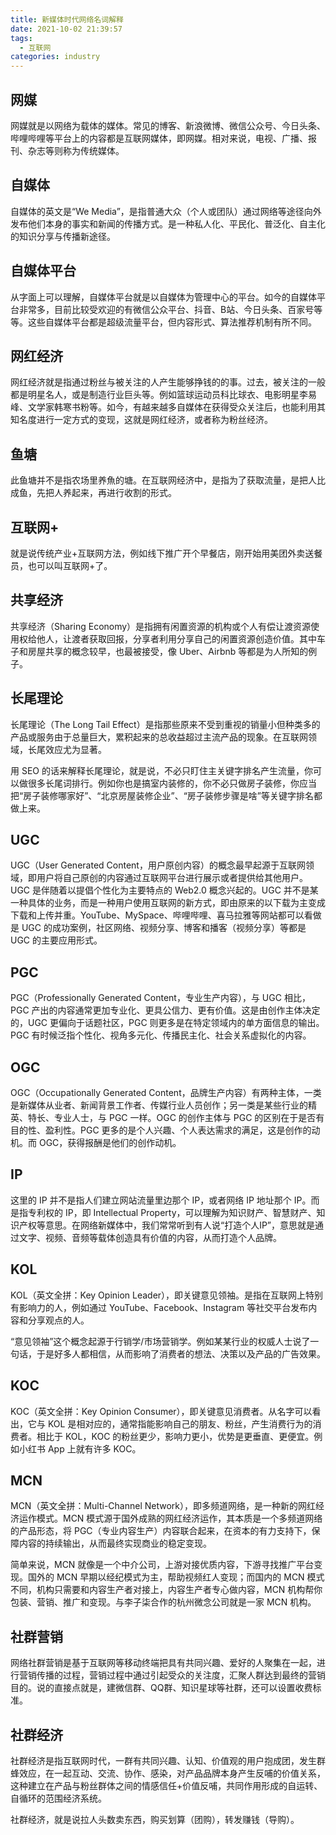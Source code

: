 ```yaml
---
title: 新媒体时代网络名词解释
date: 2021-10-02 21:39:57
tags: 
  - 互联网
categories: industry
---
```



## 网媒

网媒就是以网络为载体的媒体。常见的博客、新浪微博、微信公众号、今日头条、哔哩哔哩等平台上的内容都是互联网媒体，即网媒。相对来说，电视、广播、报刊、杂志等则称为传统媒体。

## 自媒体

自媒体的英文是“We Media”，是指普通大众（个人或团队）通过网络等途径向外发布他们本身的事实和新闻的传播方式。是一种私人化、平民化、普泛化、自主化的知识分享与传播新途径。

## 自媒体平台

从字面上可以理解，自媒体平台就是以自媒体为管理中心的平台。如今的自媒体平台非常多，目前比较受欢迎的有微信公众平台、抖音、B站、今日头条、百家号等等。这些自媒体平台都是超级流量平台，但内容形式、算法推荐机制有所不同。

## 网红经济

网红经济就是指通过粉丝与被关注的人产生能够挣钱的的事。过去，被关注的一般都是明星名人，或是制造行业巨头等。例如篮球运动员科比球衣、电影明星李易峰、文学家韩寒书粉等。如今，有越来越多自媒体在获得受众关注后，也能利用其知名度进行一定方式的变现，这就是网红经济，或者称为粉丝经济。

## 鱼塘

此鱼塘并不是指农场里养魚的塘。在互联网经济中，是指为了获取流量，是把人比成鱼，先把人养起来，再进行收割的形式。

## 互联网+

就是说传统产业+互联网方法，例如线下推广开个早餐店，刚开始用美团外卖送餐员，也可以叫互联网+了。

## 共享经济

共享经济（Sharing Economy）是指拥有闲置资源的机构或个人有偿让渡资源使用权给他人，让渡者获取回报，分享者利用分享自己的闲置资源创造价值。其中车子和房屋共享的概念较早，也最被接受，像 Uber、Airbnb 等都是为人所知的例子。

## 长尾理论

长尾理论（The Long Tail Effect）是指那些原来不受到重视的销量小但种类多的产品或服务由于总量巨大，累积起来的总收益超过主流产品的现象。在互联网领域，长尾效应尤为显著。

用 SEO 的话来解释长尾理论，就是说，不必只盯住主关键字排名产生流量，你可以做很多长尾词排行。例如你也是搞室内装修的，你不必只做房子装修，你应当把“房子装修哪家好”、“北京房屋装修企业”、“房子装修步骤是啥”等关键字排名都做上来。

## UGC

UGC（User Generated Content，用户原创内容）的概念最早起源于互联网领域，即用户将自己原创的内容通过互联网平台进行展示或者提供给其他用户。UGC 是伴随着以提倡个性化为主要特点的 Web2.0 概念兴起的。UGC 并不是某一种具体的业务，而是一种用户使用互联网的新方式，即由原来的以下载为主变成下载和上传并重。YouTube、MySpace、哔哩哔哩、喜马拉雅等网站都可以看做是 UGC 的成功案例，社区网络、视频分享、博客和播客（视频分享）等都是 UGC 的主要应用形式。

## PGC

PGC（Professionally Generated Content，专业生产内容），与 UGC 相比，PGC 产出的内容通常更加专业化、更具公信力、更有价值。这是由创作主体决定的，UGC 更偏向于话题社区，PGC 则更多是在特定领域内的单方面信息的输出。PGC 有时候泛指个性化、视角多元化、传播民主化、社会关系虚拟化的内容。

## OGC

OGC（Occupationally Generated Content，品牌生产内容）有两种主体，一类是新媒体从业者、新闻背景工作者、传媒行业人员创作；另一类是某些行业的精英、特长、专业人士，与 PGC 一样。OGC 的创作主体与 PGC 的区别在于是否有目的性、盈利性。PGC 更多的是个人兴趣、个人表达需求的满足，这是创作的动机。而 OGC，获得报酬是他们的创作动机。

## IP

这里的 IP 并不是指人们建立网站流量里边那个 IP，或者网络 IP 地址那个 IP。而是指专利权的 IP，即 Intellectual Property，可以理解为知识财产、智慧财产、知识产权等意思。在网络新媒体中，我们常常听到有人说“打造个人IP”，意思就是通过文字、视频、音频等载体创造具有价值的内容，从而打造个人品牌。

## KOL

KOL（英文全拼：Key Opinion Leader），即关键意见领袖。是指在互联网上特别有影响力的人，例如通过 YouTube、Facebook、Instagram 等社交平台发布内容和分享观点的人。

“意见领袖”这个概念起源于行销学/市场营销学。例如某某行业的权威人士说了一句话，于是好多人都相信，从而影响了消费者的想法、决策以及产品的广告效果。

## KOC

KOC（英文全拼：Key Opinion Consumer），即关键意见消费者。从名字可以看出，它与 KOL 是相对应的，通常指能影响自己的朋友、粉丝，产生消费行为的消费者。相比于 KOL，KOC 的粉丝更少，影响力更小，优势是更垂直、更便宜。例如小红书 App 上就有许多 KOC。

## MCN

MCN（英文全拼：Multi-Channel Network），即多频道网络，是一种新的网红经济运作模式。MCN 模式源于国外成熟的网红经济运作，其本质是一个多频道网络的产品形态，将 PGC（专业内容生产）内容联合起来，在资本的有力支持下，保障内容的持续输出，从而最终实现商业的稳定变现。

简单来说，MCN 就像是一个中介公司，上游对接优质内容，下游寻找推广平台变现。国外的 MCN 早期以经纪模式为主，帮助视频红人变现；而国内的 MCN 模式不同，机构只需要和内容生产者对接上，内容生产者专心做内容，MCN 机构帮你包装、营销、推广和变现。与李子柒合作的杭州微念公司就是一家 MCN 机构。

## 社群营销

网络社群营销是基于互联网等移动终端把具有共同兴趣、爱好的人聚集在一起，进行营销传播的过程，营销过程中通过引起受众的关注度，汇聚人群达到最终的营销目的。说的直接点就是，建微信群、QQ群、知识星球等社群，还可以设置收费标准。

## 社群经济

社群经济是指互联网时代，一群有共同兴趣、认知、价值观的用户抱成团，发生群蜂效应，在一起互动、交流、协作、感染，对产品品牌本身产生反哺的价值关系，这种建立在产品与粉丝群体之间的情感信任+价值反哺，共同作用形成的自运转、自循环的范围经济系统。

社群经济，就是说拉人头数卖东西，购买划算（团购），转发赚钱（导购）。

